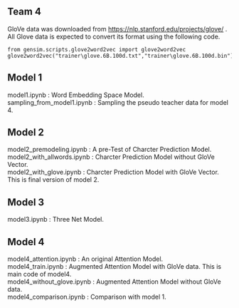 
## Team 4

GloVe data was downloaded from https://nlp.stanford.edu/projects/glove/ .  
All Glove data is expected to convert its format using the following code.  
```
from gensim.scripts.glove2word2vec import glove2word2vec
glove2word2vec("trainer\glove.6B.100d.txt","trainer\glove.6B.100d.bin")
```

## Model 1
model1.ipynb : Word Embedding Space Model.  
sampling_from_model1.ipynb : Sampling the pseudo teacher data for model 4.  


## Model 2
model2_premodeling.ipynb : A pre-Test of Charcter Prediction Model.  
model2_with_allwords.ipynb : Charcter Prediction Model without GloVe Vector.  
model2_with_glove.ipynb : Charcter Prediction Model with GloVe Vector. This is final version of model 2.  

## Model 3
model3.ipynb : Three Net Model.  

## Model 4
model4_attention.ipynb : An original Attention Model.  
model4_train.ipynb : Augmented Attention Model with GloVe data. This is main code of model4.  
model4_without_glove.ipynb : Augmented Attention Model without GloVe data.  
model4_comparison.ipynb : Comparison with model 1.  

